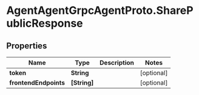 # AgentAgentGrpcAgentProto.SharePublicResponse

## Properties

Name | Type | Description | Notes
------------ | ------------- | ------------- | -------------
**token** | **String** |  | [optional] 
**frontendEndpoints** | **[String]** |  | [optional] 


